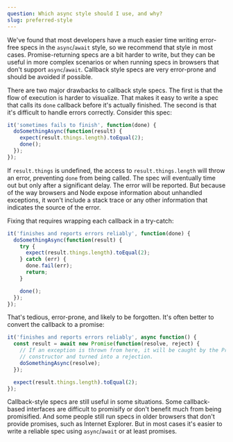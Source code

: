 ```yaml
---
question: Which async style should I use, and why?
slug: preferred-style
---
```


We've found that most developers have a much easier time writing error-free
specs in the `async`/`await` style, so we recommend that style in most cases.
Promise-returning specs are a bit harder to write, but they can be useful in
more complex scenarios or when running specs in browsers that don't support
`async`/`await`. Callback style specs are very error-prone and should be avoided
if possible.

There are two major drawbacks to callback style specs. The first is that the
flow of execution is harder to visualize. That makes it easy to write a spec
that calls its `done` callback before it's actually finished. The second is
that it's difficult to handle errors correctly. Consider this spec:

```javascript
it('sometimes fails to finish', function(done) {
  doSomethingAsync(function(result) {
    expect(result.things.length).toEqual(2);
    done();
  });
});
```

If `result.things` is undefined, the access to `result.things.length` will throw
an error, preventing `done` from being called. The spec will eventually time out
but only after a significant delay. The error will be reported. But because of
the way browsers and Node expose information about unhandled exceptions, it 
won't include a stack trace or any other information that indicates the source
of the error.

Fixing that requires wrapping each callback in a try-catch:

```javascript
it('finishes and reports errors reliably', function(done) {
  doSomethingAsync(function(result) {
    try {
      expect(result.things.length).toEqual(2);
    } catch (err) {
      done.fail(err);
      return;
    }

    done();
  });
});
```

That's tedious, error-prone, and likely to be forgotten. It's often better to
convert the callback to a promise:

```javascript
it('finishes and reports errors reliably', async function() {
  const result = await new Promise(function(resolve, reject) {
    // If an exception is thrown from here, it will be caught by the Promise
    // constructor and turned into a rejection.
    doSomethingAsync(resolve);
  });

  expect(result.things.length).toEqual(2);
});
```

Callback-style specs are still useful in some situations. Some callback-based
interfaces are difficult to promisify or don't benefit much from being
promisified. And some people still run specs in older browsers that don't
provide promises, such as Internet Explorer.  But in most cases it's easier to
write a reliable spec using `async`/`await` or at least promises.
